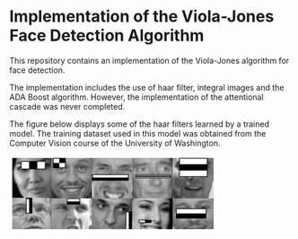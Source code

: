 # Implementation of the Viola-Jones Face Detection Algorithm

This repository contains an implementation of the Viola-Jones algorithm for face detection.

The implementation includes the use of haar filter, integral images and the ADA Boost algorithm. However, the implementation of the attentional cascade was never completed.

The figure below displays some of the haar filters learned by a trained model. The training dataset used in this model was obtained from the Computer Vision course of the University of Washington.

![Haar filters](misc/haar.PNG)